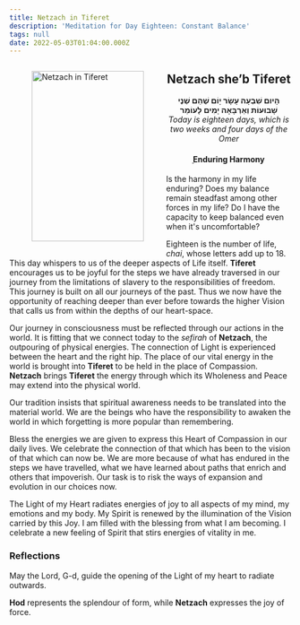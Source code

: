 ```yaml
---
title: Netzach in Tiferet
description: 'Meditation for Day Eighteen: Constant Balance'
tags: null
date: 2022-05-03T01:04:00.000Z
---
```


<a href="https://www.chabad.org/holidays/sefirah/omer-count_cdo/jewish/Count-the-Omer.htm">
<i class="fa fa-file" aria-hidden="true"></i></a>

<figure style='float: left'>
 <a href='/posts/img/freedom/week3/3.4-Netzach_in_Tiferet.png' target="_blank">
   <img src='/posts/img/freedom/week3/3.4-Netzach_in_Tiferet_s.png' alt='Netzach in Tiferet' width='200' height='304' />
 </a>
</figure>

<div style="text-align:center">
<h2>Netzach she’b Tiferet</h2>
<span dir="rtl"><b>הָיום שִׁבְעָה עָשָׂר יָוֹם שֶׁהֵם שְׁנֶי שָׁבוּעוֹת  וְאַרְבָּאָה יָמִים לָעוֹמֵר</b></span>
<br />
<i>ֹToday is eighteen days, which is two weeks and four days of the Omer</i>
</p>

<h4>ֵֵEnduring Harmony</h4>

</div>

<div class="abstract">

Is the harmony in my life enduring? Does my balance remain steadfast among other forces in my life? Do I have the capacity to keep balanced even when it's uncomfortable?

</div>

Eighteen is the number of life, _chai_, whose letters add up to 18. This day whispers to us of the deeper aspects of Life itself. **Tiferet** encourages us to be joyful for the steps we have already traversed in our journey from the limitations of slavery to the responsibilities of freedom. This journey is built on all our journeys of the past. Thus we now have the opportunity of reaching deeper than ever before towards the higher Vision that calls us from within the depths of our heart-space.

Our journey in consciousness must be reflected through our actions in the world. It is fitting that we connect today to the _sefirah_ of **Netzach**, the outpouring of physical energies. The connection of Light is experienced between the heart and the right hip. The place of our vital energy in the world is brought into **Tiferet** to be held in the place of Compassion. **Netzach** brings **Tiferet** the energy through which its Wholeness and Peace may extend into the physical world.

Our tradition insists that spiritual awareness needs to be translated into the material world. We are the beings who have the responsibility to awaken the world in which forgetting is more popular than remembering.

Bless the energies we are given to express this Heart of Compassion in our daily lives. We celebrate the connection of that which has been to the vision of that which can now be. We are more because of what has endured in the steps we have travelled, what we have learned about paths that enrich and others that impoverish. Our task is to risk the ways of expansion and evolution in our choices now.

<div class="abstract">

The Light of my Heart radiates energies of joy to all aspects of my mind, my emotions and my body. My Spirit is renewed by the illumination of the Vision carried by this Joy.  I am filled with the blessing from what I am becoming. I celebrate a new feeling of Spirit that stirs  energies of vitality in me.
</div>

<h3>Reflections</h3>

<div class="note">

May the Lord, G-d, guide the opening of the Light of my heart to radiate outwards.

**Hod** represents the splendour of form, while **Netzach** expresses the joy of force.

</div>
